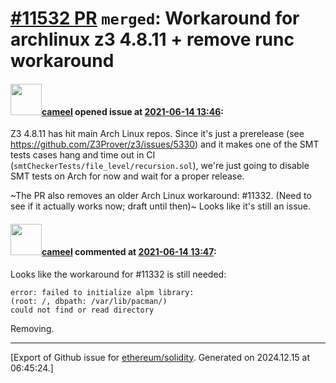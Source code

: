 # [\#11532 PR](https://github.com/ethereum/solidity/pull/11532) `merged`: Workaround for archlinux z3 4.8.11 + remove runc workaround

#### <img src="https://avatars.githubusercontent.com/u/137030?v=4" width="50">[cameel](https://github.com/cameel) opened issue at [2021-06-14 13:46](https://github.com/ethereum/solidity/pull/11532):

Z3 4.8.11 has hit main Arch Linux repos. Since it's just a prerelease (see https://github.com/Z3Prover/z3/issues/5330) and it makes one of the SMT tests cases hang and time out in CI (`smtCheckerTests/file_level/recursion.sol`), we're just going to disable SMT tests on Arch for now and wait for a proper release.

~The PR also removes an older Arch Linux workaround: #11332. (Need to see if it actually works now; draft until then)~ Looks like it's still an issue.

#### <img src="https://avatars.githubusercontent.com/u/137030?v=4" width="50">[cameel](https://github.com/cameel) commented at [2021-06-14 13:47](https://github.com/ethereum/solidity/pull/11532#issuecomment-860698435):

Looks like the workaround for #11332 is still needed:
```
error: failed to initialize alpm library:
(root: /, dbpath: /var/lib/pacman/)
could not find or read directory
```
Removing.


-------------------------------------------------------------------------------



[Export of Github issue for [ethereum/solidity](https://github.com/ethereum/solidity). Generated on 2024.12.15 at 06:45:24.]
